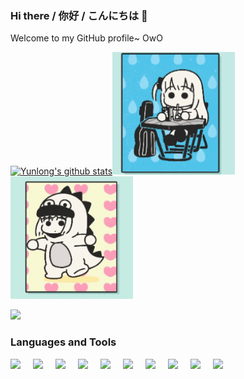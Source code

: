 ### Hi there / 你好 / こんにちは 👋

Welcome to my GitHub profile~ OwO
<!-- [![Top Langs](https://github-readme-stats.vercel.app/api/top-langs/?username=yunlong10&layout=compact&theme=default)](https://github.com/yunlong10/github-readme-stats) -->
[![Yunlong's github stats](https://github-readme-stats.vercel.app/api?username=yunlong10&theme=default)](https://github.com/yunlong10/github-readme-stats)<img width="196" src="https://github.com/yunlong10/yunlong10/blob/main/gifs/preview0.gif"/><img width="196" src="https://github.com/yunlong10/yunlong10/blob/main/gifs/preview.gif"/>

 ![](https://komarev.com/ghpvc/?username=yunlong10&style=plastic)
### Languages and Tools
<img align="left" width="26px" src="https://github.com/yunlong10/devicon/blob/master/icons/python/python-original.svg" style="padding-right:10px;" />
<img align="left" width="26px" src="https://github.com/yunlong10/devicon/blob/master/icons/pytorch/pytorch-original.svg" style="padding-right:10px;" />
<img align="left" width="26px" src="https://github.com/microsoft/JARVIS/blob/8d925aa33ff058375d1c891fffc63a65150d5009/web/src/assets/huggingface.svg" style="padding-right:10px;" />
<img align="left" width="26px" src="https://github.com/yunlong10/devicon/blob/master/icons/vscode/vscode-original.svg" style="padding-right:10px;" />
<!-- <img align="left" width="26px" src="https://github.com/microsoft/JARVIS/blob/8d925aa33ff058375d1c891fffc63a65150d5009/web/src/assets/chatgpt.svg" style="padding-right:10px;" /> -->
<img align="left" width="26px" src="https://github.com/yunlong10/devicon/blob/master/icons/anaconda/anaconda-original.svg" style="padding-right:10px;" />
<img align="left" width="26px" src="https://github.com/yunlong10/devicon/blob/master/icons/jupyter/jupyter-original.svg" style="padding-right:10px;" />
<img align="left" width="26px" src="https://github.com/yunlong10/devicon/blob/master/icons/github/github-original.svg" style="padding-right:10px;" />
<img align="left" width="26px" src="https://github.com/yunlong10/devicon/blob/master/icons/git/git-original.svg" style="padding-right:10px;" />
<img align="left" width="26px" src="https://github.com/yunlong10/devicon/blob/master/icons/opencv/opencv-original.svg" style="padding-right:10px;" />
<img align="left" width="26px" src="https://github.com/yunlong10/devicon/blob/master/icons/numpy/numpy-original.svg" style="padding-right:10px;" />


